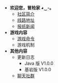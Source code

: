 * **欢迎您，冒险家 ◕‿-｡**
  * [<i class="fas fa-globe"></i> 社区简介](/welcome/welcome.md)
  * [<i class="fas fa-network-wired"></i> 线路地址](/welcome/ip.md)
  * [<i class="far fa-newspaper"></i> 报纸新闻](/news/news.md)
* **<i class="fas fa-puzzle-piece"></i> 游戏内容**
  * [<i class="fas fa-terminal"></i> 游戏命令](/game/command.md)
  * <i class="fas fa-snowman"></i> 游戏机制 
* **<i class="fas fa-feather-alt"></i> 其他内容**
  * <i class="fas fa-comment-dots"></i> 更新日志
    * **<i class="fab fa-java"></i>** Java 版 V1.0.0
    * <i class="fas fa-mobile-alt"></i> 基岩版 V1.0.0
  * [<i class="far fa-comments"></i> 聊天社群](/other/chat.md)
